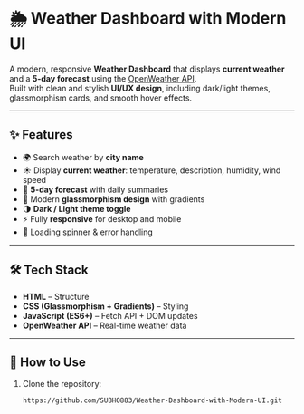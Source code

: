 # 🌦 Weather Dashboard with Modern UI

A modern, responsive **Weather Dashboard** that displays **current weather** and a **5-day forecast** using the [OpenWeather API](https://openweathermap.org/api).  
Built with clean and stylish **UI/UX design**, including dark/light themes, glassmorphism cards, and smooth hover effects.

---

## ✨ Features

- 🌍 Search weather by **city name**  
- ☀️ Display **current weather**: temperature, description, humidity, wind speed  
- 📅 **5-day forecast** with daily summaries  
- 🎨 Modern **glassmorphism design** with gradients  
- 🌗 **Dark / Light theme toggle**  
- ⚡ Fully **responsive** for desktop and mobile  
- 🔄 Loading spinner & error handling  

---

## 🛠️ Tech Stack

- **HTML** – Structure  
- **CSS (Glassmorphism + Gradients)** – Styling  
- **JavaScript (ES6+)** – Fetch API + DOM updates  
- **OpenWeather API** – Real-time weather data  

---

## 🚀 How to Use

1. Clone the repository:
   ```bash
   https://github.com/SUBHO883/Weather-Dashboard-with-Modern-UI.git
   


